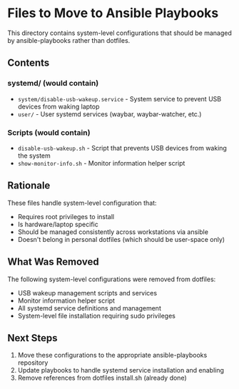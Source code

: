 # Files to Move to Ansible Playbooks

This directory contains system-level configurations that should be managed by ansible-playbooks rather than dotfiles.

## Contents

### systemd/ (would contain)
- `system/disable-usb-wakeup.service` - System service to prevent USB devices from waking laptop
- `user/` - User systemd services (waybar, waybar-watcher, etc.)

### Scripts (would contain)
- `disable-usb-wakeup.sh` - Script that prevents USB devices from waking the system
- `show-monitor-info.sh` - Monitor information helper script

## Rationale

These files handle system-level configuration that:
- Requires root privileges to install
- Is hardware/laptop specific 
- Should be managed consistently across workstations via ansible
- Doesn't belong in personal dotfiles (which should be user-space only)

## What Was Removed

The following system-level configurations were removed from dotfiles:
- USB wakeup management scripts and services
- Monitor information helper script  
- All systemd service definitions and management
- System-level file installation requiring sudo privileges

## Next Steps

1. Move these configurations to the appropriate ansible-playbooks repository
2. Update playbooks to handle systemd service installation and enabling
3. Remove references from dotfiles install.sh (already done)